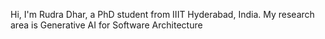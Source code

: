 Hi, I'm Rudra Dhar, a PhD student from IIIT Hyderabad, India.
My research area is Generative AI for Software Architecture
